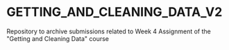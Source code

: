 # GETTING_AND_CLEANING_DATA_V2
Repository to archive submissions related to Week 4 Assignment of the "Getting and Cleaning Data" course
